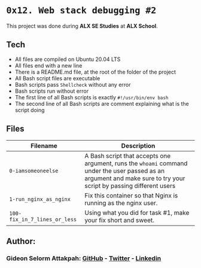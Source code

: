 # `0x12. Web stack debugging #2`

This project was done during **ALX SE Studies** at **ALX School**. 

## Tech
* All files are compiled on Ubuntu 20.04 LTS
* All files end with a new line
* There is a README.md file, at the root of the folder of the project
* All Bash script files are executable
* Bash scripts pass `Shellcheck` without any error
* Bash scripts run without error
* The first line of all Bash scripts is exactly `#!/usr/bin/env bash`
* The second line of all Bash scripts are comment explaining what is the script doing

## Files

| Filename | Description |
| -------- | ----------- |
| `0-iamsomeoneelse` | A Bash script that accepts one argument, runs the `whoami` command under the user passed as an argument and make sure to try your script by passing different users |
| `1-run_nginx_as_nginx` | Fix this container so that Nginx is running as the nginx user. |
| `100-fix_in_7_lines_or_less` | Using what you did for task #1, make your fix short and sweet. |

## Author:
### Gideon Selorm Attakpah: [GitHub](https://github.com/iamgideonchrist) - [Twitter](https://twitter.com/iamgideonchrist) - [Linkedin](https://www.linkedin.com/in/iamgideonchrist/)
